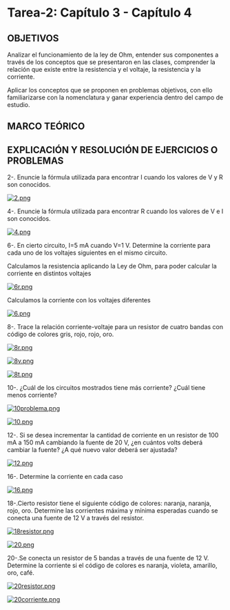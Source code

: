 # Tarea-2: Capítulo 3 - Capítulo 4

## OBJETIVOS

Analizar el funcionamiento de la ley de Ohm, entender sus componentes a través de los conceptos que se presentaron en las clases,
comprender la relación que existe entre la resistencia y el voltaje, la resistencia y la corriente.

Aplicar los conceptos que se proponen en problemas objetivos, con ello familiarizarse con la nomenclatura y ganar experiencia 
dentro del campo de estudio.

## MARCO TEÓRICO

## EXPLICACIÓN Y RESOLUCIÓN DE EJERCICIOS O PROBLEMAS

2-. Enuncie la fórmula utilizada para encontrar I cuando los valores de V y R son conocidos.

[![2.png](https://i.postimg.cc/bwVYGjmB/2.png)](https://postimg.cc/RWfx8257)


4-. Enuncie la fórmula utilizada para encontrar R cuando los valores de V e I son conocidos.

[![4.png](https://i.postimg.cc/qqQYqppb/4.png)](https://postimg.cc/CnBJ6TBk)

6-. En cierto circuito, I=5 mA cuando V=1 V. Determine la corriente para cada uno de los voltajes siguientes
en el mismo circuito.

Calculamos la resistencia aplicando la Ley de Ohm, para poder calcular la corriente en distintos voltajes

[![6r.png](https://i.postimg.cc/mkFjfRt1/6r.png)](https://postimg.cc/zH8KKswq)

Calculamos la corriente con los voltajes diferentes

[![6.png](https://i.postimg.cc/SKTHmSNg/6.png)](https://postimg.cc/Z9NwchNN)

8-. Trace la relación corriente-voltaje para un resistor de cuatro bandas con código de colores gris, rojo,
rojo, oro.

[![8r.png](https://i.postimg.cc/kXwQ1fMd/8r.png)](https://postimg.cc/mtz1h3Fd)

[![8v.png](https://i.postimg.cc/fRrxZy02/8v.png)](https://postimg.cc/75SCnx90)

[![8t.png](https://i.postimg.cc/fTHdjy5z/8t.png)](https://postimg.cc/2VZ3CzPM)

10-. ¿Cuál de los circuitos mostrados tiene más corriente? ¿Cuál tiene menos corriente?

[![10problema.png](https://i.postimg.cc/xjpj6mr4/10problema.png)](https://postimg.cc/6TRN3ypr)

[![10.png](https://i.postimg.cc/VkG38qRx/10.png)](https://postimg.cc/gxhMy61s)

12-. Si se desea incrementar la cantidad de corriente en un resistor de 100 mA a 150 mA cambiando la fuente
de 20 V, ¿en cuántos volts deberá cambiar la fuente? ¿A qué nuevo valor deberá ser ajustada?

[![12.png](https://i.postimg.cc/Rh2Ny6YK/12.png)](https://postimg.cc/QKk8Wthd)

16-. Determine la corriente en cada caso

[![16.png](https://i.postimg.cc/WpSR8cZp/16.png)](https://postimg.cc/9z4NXS1s)

18-.Cierto resistor tiene el siguiente código de colores: naranja, naranja, rojo, oro. Determine las corrientes
máxima y mínima esperadas cuando se conecta una fuente de 12 V a través del resistor.

[![18resistor.png](https://i.postimg.cc/3wH76Cx3/18resistor.png)](https://postimg.cc/TKQZ5bbs)

[![20.png](https://i.postimg.cc/mD7GScst/20.png)](https://postimg.cc/YG2VrCjH)

20-.Se conecta un resistor de 5 bandas a través de una fuente de 12 V. Determine la corriente si el código
de colores es naranja, violeta, amarillo, oro, café.

[![20resistor.png](https://i.postimg.cc/2jH0KkS6/20resistor.png)](https://postimg.cc/jC76WrN0)

[![20corriente.png](https://i.postimg.cc/YCNgTRz3/20corriente.png)](https://postimg.cc/sMXvhp8Q)
